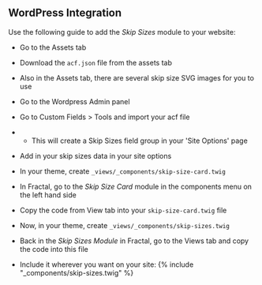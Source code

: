 ## WordPress Integration

Use the following guide to add the *Skip Sizes* module to your website:

- Go to the Assets tab

- Download the `acf.json` file from the assets tab 

- Also in the Assets tab, there are several skip size SVG images for you to use

- Go to the Wordpress Admin panel

- Go to Custom Fields > Tools and import your acf file
- - This will create a Skip Sizes field group in your 'Site Options' page

- Add in your skip sizes data in your site options

- In your theme, create `_views/_components/skip-size-card.twig`

- In Fractal, go to the *Skip Size Card* module in the components menu on the left hand side

- Copy the code from View tab into your `skip-size-card.twig` file

- Now, in your theme, create `_views/_components/skip-sizes.twig`

- Back in the *Skip Sizes Module* in Fractal, go to the Views tab and copy the code into this file

- Include it wherever you want on your site: {% include "_components/skip-sizes.twig" %}